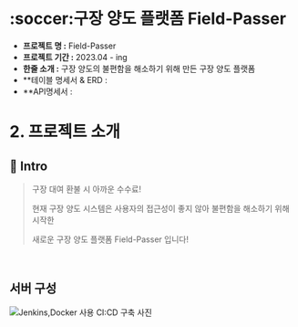  <h1>:soccer:구장 양도 플랫폼 Field-Passer</h1>

- **프로젝트 명 :** Field-Passer
- **프로젝트 기간 :** 2023.04 - ing
- **한줄 소개 :** 구장 양도의 불편함을 해소하기 위해 만든 구장 양도 플랫폼
- **테이블 명세서 & ERD :
- **API명세서 :

<div> <h1> 2. 프로젝트 소개 </h1> </div>

  

## 📖 Intro
> 구장 대여 환불 시 아까운 수수료!
> 
> 현재 구장 양도 시스템은 사용자의 접근성이 좋지 않아 불편함을 해소하기 위해 시작한
> 
> 새로운 구장 양도 플랫폼 Field-Passer 입니다!
<br>

## 서버 구성
![Jenkins,Docker 사용 CI:CD 구축 사진](https://github.com/Field-Passer/newFieldPasser-BE/assets/113500970/5a3c61e7-0328-4631-a2dc-e17904dc6212)
